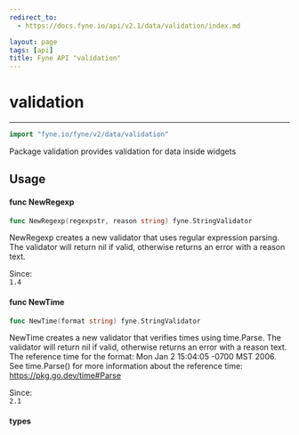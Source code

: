 ```yaml
---
redirect_to:
  - https://docs.fyne.io/api/v2.1/data/validation/index.md

layout: page
tags: [api]
title: Fyne API "validation"
---
```



# validation
---
```go
import "fyne.io/fyne/v2/data/validation"
```

Package validation provides validation for data inside widgets

## Usage

#### func  NewRegexp

```go
func NewRegexp(regexpstr, reason string) fyne.StringValidator
```
NewRegexp creates a new validator that uses regular expression parsing. The validator will return nil if valid, otherwise returns an error with a reason text.


<div class="since">Since: <code>
1.4</code></div>

#### func  NewTime

```go
func NewTime(format string) fyne.StringValidator
```
NewTime creates a new validator that verifies times using time.Parse. The validator will return nil if valid, otherwise returns an error with a reason text. The reference time for the format: Mon Jan 2 15:04:05 -0700 MST 2006. See time.Parse() for more information about the reference time: https://pkg.go.dev/time#Parse


<div class="since">Since: <code>
2.1</code></div>

#### types
